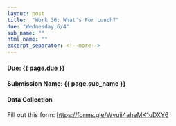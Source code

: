 ```yaml
---
layout: post
title:  "Work 36: What's For Lunch?"
due: "Wednesday 6/4"
sub_name: ""
html_name: ""
excerpt_separator: <!--more-->
---
```


#### Due: {{ page.due }}
#### Submission Name: {{ page.sub_name }}

#### Data Collection
Fill out this form: <https://forms.gle/Wvuii4aheMK1uDXY6>

